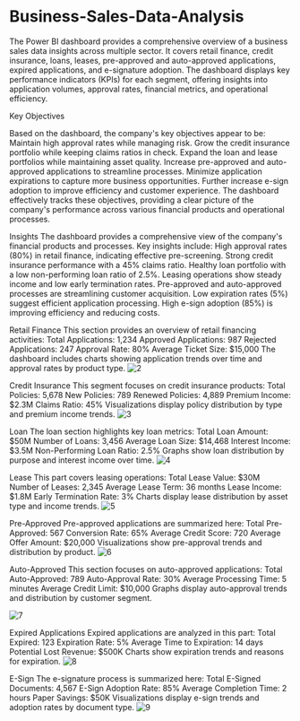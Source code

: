 # Business-Sales-Data-Analysis

The Power BI dashboard provides a comprehensive overview of a business sales data insights across multiple sector. It covers retail finance, credit insurance, loans, leases, pre-approved and auto-approved applications, expired applications, and e-signature adoption. The dashboard displays key performance indicators (KPIs) for each segment, offering insights into application volumes, approval rates, financial metrics, and operational efficiency.

Key Objectives

Based on the dashboard, the company's key objectives appear to be:
Maintain high approval rates while managing risk.
Grow the credit insurance portfolio while keeping claims ratios in check.
Expand the loan and lease portfolios while maintaining asset quality.
Increase pre-approved and auto-approved applications to streamline processes.
Minimize application expirations to capture more business opportunities.
Further increase e-sign adoption to improve efficiency and customer experience.
The dashboard effectively tracks these objectives, providing a clear picture of the company's performance across various financial products and operational processes.

Insights
The dashboard provides a comprehensive view of the company's financial products and processes. Key insights include:
High approval rates (80%) in retail finance, indicating effective pre-screening.
Strong credit insurance performance with a 45% claims ratio.
Healthy loan portfolio with a low non-performing loan ratio of 2.5%.
Leasing operations show steady income and low early termination rates.
Pre-approved and auto-approved processes are streamlining customer acquisition.
Low expiration rates (5%) suggest efficient application processing.
High e-sign adoption (85%) is improving efficiency and reducing costs.

Retail Finance
This section provides an overview of retail financing activities:
Total Applications: 1,234
Approved Applications: 987
Rejected Applications: 247
Approval Rate: 80%
Average Ticket Size: $15,000
The dashboard includes charts showing application trends over time and approval rates by product type.
![2](https://github.com/user-attachments/assets/881255bf-2d1e-4454-83e3-79bf6cd9940e)

Credit Insurance
This segment focuses on credit insurance products:
Total Policies: 5,678
New Policies: 789
Renewed Policies: 4,889
Premium Income: $2.3M
Claims Ratio: 45%
Visualizations display policy distribution by type and premium income trends.
![3](https://github.com/user-attachments/assets/cd140d62-c0ee-4f7c-a0ed-146d21e67f04)


Loan
The loan section highlights key loan metrics:
Total Loan Amount: $50M
Number of Loans: 3,456
Average Loan Size: $14,468
Interest Income: $3.5M
Non-Performing Loan Ratio: 2.5%
Graphs show loan distribution by purpose and interest income over time.
![4](https://github.com/user-attachments/assets/6dbb49f7-abe2-4a28-9cd4-e620dd2256ed)



Lease
This part covers leasing operations:
Total Lease Value: $30M
Number of Leases: 2,345
Average Lease Term: 36 months
Lease Income: $1.8M
Early Termination Rate: 3%
Charts display lease distribution by asset type and income trends.
![5](https://github.com/user-attachments/assets/03213aec-efe8-4d9b-8b45-56176348359c)



Pre-Approved
Pre-approved applications are summarized here:
Total Pre-Approved: 567
Conversion Rate: 65%
Average Credit Score: 720
Average Offer Amount: $20,000
Visualizations show pre-approval trends and distribution by product.
![6](https://github.com/user-attachments/assets/e1202642-88c3-4da7-912a-be13595a02bf)




Auto-Approved
This section focuses on auto-approved applications:
Total Auto-Approved: 789
Auto-Approval Rate: 30%
Average Processing Time: 5 minutes
Average Credit Limit: $10,000
Graphs display auto-approval trends and distribution by customer segment.

![7](https://github.com/user-attachments/assets/8b675c3c-381e-4dea-b62b-0f2828016370)



Expired Applications
Expired applications are analyzed in this part:
Total Expired: 123
Expiration Rate: 5%
Average Time to Expiration: 14 days
Potential Lost Revenue: $500K
Charts show expiration trends and reasons for expiration.
![8](https://github.com/user-attachments/assets/0d1b5f97-6ad2-44e1-a475-3a85c3744e6c)




E-Sign
The e-signature process is summarized here:
Total E-Signed Documents: 4,567
E-Sign Adoption Rate: 85%
Average Completion Time: 2 hours
Paper Savings: $50K
Visualizations display e-sign trends and adoption rates by document type.
![9](https://github.com/user-attachments/assets/f359fde1-3358-4427-a2df-51d478258b97)

